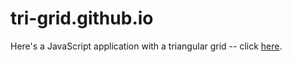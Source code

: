 # tri-grid.github.io
Here's a JavaScript application with a triangular grid -- click [here](https://github.com/karabeara/tri-grid.github.io). 
